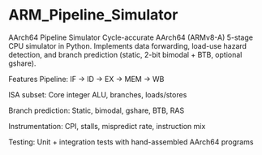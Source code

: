 # ARM_Pipeline_Simulator

AArch64 Pipeline Simulator
Cycle-accurate AArch64 (ARMv8-A) 5-stage CPU simulator in Python.
Implements data forwarding, load-use hazard detection, and branch prediction (static, 2-bit bimodal + BTB, optional gshare).

Features
Pipeline: IF → ID → EX → MEM → WB

ISA subset: Core integer ALU, branches, loads/stores

Branch prediction: Static, bimodal, gshare, BTB, RAS

Instrumentation: CPI, stalls, mispredict rate, instruction mix

Testing: Unit + integration tests with hand-assembled AArch64 programs
